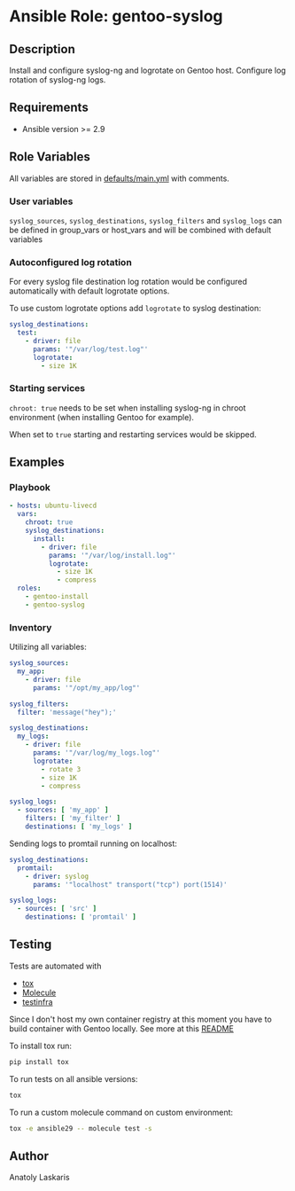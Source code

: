 # Ansible Role: gentoo-syslog

## Description

Install and configure syslog-ng and logrotate on Gentoo host. Configure log rotation of syslog-ng logs.

## Requirements

- Ansible version >= 2.9

## Role Variables

All variables are stored in [defaults/main.yml](defaults/main.yml) with comments.

### User variables
`syslog_sources`, `syslog_destinations`, `syslog_filters` and `syslog_logs` can be defined in group_vars or host_vars and will be combined with default variables

### Autoconfigured log rotation
For every syslog file destination log rotation would be configured automatically with default logrotate options.

To use custom logrotate options add `logrotate` to syslog destination:
```yaml
syslog_destinations:
  test:
    - driver: file
      params: '"/var/log/test.log"'
      logrotate:
        - size 1K
```

### Starting services
`chroot: true` needs to be set when installing syslog-ng in chroot environment (when installing Gentoo for example).

When set to `true` starting and restarting services would be skipped.

## Examples

### Playbook
```yaml
- hosts: ubuntu-livecd
  vars:
    chroot: true
    syslog_destinations:
      install:
        - driver: file
          params: '"/var/log/install.log"'
          logrotate:
            - size 1K
            - compress
  roles:
    - gentoo-install
    - gentoo-syslog
```

### Inventory

Utilizing all variables:
```yaml
syslog_sources:
  my_app:
    - driver: file
      params: '"/opt/my_app/log"'

syslog_filters:
  filter: 'message("hey");'

syslog_destinations:
  my_logs:
    - driver: file
      params: '"/var/log/my_logs.log"'
      logrotate:
        - rotate 3
        - size 1K
        - compress

syslog_logs:
  - sources: [ 'my_app' ]
    filters: [ 'my_filter' ]
    destinations: [ 'my_logs' ]
```

Sending logs to promtail running on localhost:
```yaml
syslog_destinations:
  promtail:
    - driver: syslog
      params: '"localhost" transport("tcp") port(1514)'

syslog_logs:
  - sources: [ 'src' ]
    destinations: [ 'promtail' ]
```

## Testing
Tests are automated with

- [tox](https://tox.readthedocs.io/en/latest/)
- [Molecule](http://molecule.readthedocs.org/en/latest/)
- [testinfra](https://testinfra.readthedocs.io/en/latest/index.html)

Since I don't host my own container registry at this moment you have to build container with Gentoo locally. See more at this [README](../../dockerfiles/)

To install tox run:
```sh
pip install tox
```

To run tests on all ansible versions:
```sh
tox
```

To run a custom molecule command on custom environment:
```sh
tox -e ansible29 -- molecule test -s
```

## Author
Anatoly Laskaris
